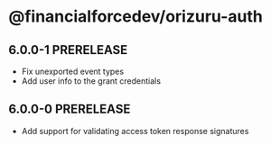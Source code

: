 # @financialforcedev/orizuru-auth

## 6.0.0-1 PRERELEASE

- Fix unexported event types
- Add user info to the grant credentials

## 6.0.0-0 PRERELEASE

- Add support for validating access token response signatures
